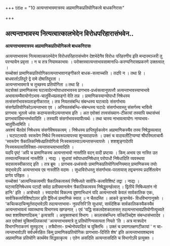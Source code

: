 +++
title = "10 अत्यन्ताभावमात्रस्य अप्रामाणिकप्रतियोगिकत्वे बाधकनिरासः"

+++


## अत्यन्ताभावस्य नित्यत्वात्कालभेदेन विरोधपरिहारासंभवेन..

**अत्यन्ताभावमात्रस्य अप्रामाणिकप्रतियोगिकत्वे बाधकनिरासः**

अत्यन्ताभावस्य नित्यत्वात्कालभेदेन विरोधपरिहारासंभवेन देशभेदेनैव विरोधः परिहरणीय इति मन्दारमञ्जरी तु परन्यायेन प्रवृत्ता । न च तत्र नियामकाभावः । परोक्तस्वात्यन्ताभावसामानाधि-करण्यनिरासप्रकरणे उक्तत्वात् ।  
यच्चोक्तं प्रामाणिकप्रतियोगिकात्यन्ताभावानङ्गीकारे बाधक-सत्वाच्चति । तदपि न । तथा हि ।  
बाधवार्ताऽतिदूरे द्वे रामे दोषातिदूरता ।  
अत्यन्ताभावमात्रे च तुच्छस्य प्रतियोगिता ॥ तथा हि ।  
यदत्रोक्तं प्रामाणिकस्य घटत्वादेरन्योपाधावभावस्य प्रागभाव-प्रध्वंसत्वानुपपत्तौ अत्यन्ताभावस्याप्यभावे अभावत्वम्यैवायोगोऽभाव-चातुर्विध्यप्रसङ्गो वेति तन्न । प्रामाणिकस्यान्योपाधौ निषेधस्य तत्संसर्गाभावरूपताङ्गीकारात् । तत्र नियतसंबन्धि संबन्धस्य घटत्वादेः संसर्गाभावः संसर्गप्रतियोगिकोऽत्यन्ताभाव एव । अनियतसंबन्धि-संबन्धस्य घटादेः संसर्गाभावस्तु संसर्गस्य भावित्वे प्रागभावः भूतत्वे ध्वंसः कदाप्यसत्त्वेऽत्यन्ताभाव इति । अत एवोक्तं तत्त्वसंख्यान-टीकायां तस्यापि यथासंभवं प्रागभावादिष्वन्तर्भावादिति । तस्यापि संसर्गाभावस्यापीत्यर्थः । तथा चास्य नाभावत्वायोगः नाप्यभाव- चातुर्विध्यमिति ।  
अवश्यं चैतदेवं निषेधस्य संसर्गविषयकत्वम् । निषेधस्य प्राप्तिपूर्वकत्वेन अप्रामाणिकस्यैव तस्य निषेद्धव्यत्वात् । घटपटत्वयोः स्वरूपेण निषेधे निःस्वरूपत्वापत्त्या शून्यवादापत्तेः । उक्तं च वादावलीटिप्पण्यां श्रीपरिमलाचार्यैः 'स्वरूपेण त्रैकालिकनिषेधप्रतियोगित्वे निःस्वरूपस्याऽत्यन्तासन्त्वापत्तेः । शशशृङ्गादेरपि निःस्वरूपत्वातिरिक्ता-त्यन्तासच्त्वाभावादिति ।  
यदपि पृष्टं 'अपि च प्रामाणिकस्य अत्यन्ताभावो नास्तीति वदन् वादी प्रष्टव्यः । किम् अभाव एव नास्ति उत तस्यात्यन्तिकत्वं नास्तीति । नाद्यः । सुधायां स्वोपाधावनिषेधात् परोपाधौ निषेधादिति व्यवस्थया सदसत्वस्वीकाराद् इति । तत्र ब्रूमः । प्रागभाव-प्रध्वंसयोः प्रामाणिकप्रतियोगित्वनियमात् प्रामाणिकस्य तयोः सद्भावेऽपि अत्यन्ताभाव एव नास्तीति वदामः । सुधाविरोधस्तु संसर्गाभाव-परतायास् तद्वचनस्य प्रदर्शितत्वेन प्रागेव परिहृतः ।  
यच्चोक्तं 'आत्यन्तिकत्वमपि त्रैकालिकत्वरूपं निषिध्यते सार्वत्रि-कत्वविशिष्टं तद्वा । नाद्यः । घटत्वादिनिषेधस्य पटादौ सर्वदा प्रतीयमानत्वेन त्रैकालिकत्वस्य निषेद्धुमनर्हत्वात् । द्वितीये निषिध्यतांन नो हानिः' इति । अत्रोच्यते । स्यादप्येवं विकल्प्य दूषणाभिधानं यदि अत्यन्ताभावे केवलं सार्वकालिक एकः, सार्वत्रिकत्वविशिष्टोऽपर इति द्वैविध्यं प्रामाणिकं स्यात् ॥ न चैतदस्ति । आकरे कुत्राप्येवं- विधविभागानुक्तेः । 'कचित्कदाचिन्मूर्तसद्भावेऽपि तदत्यन्ताभावा- नुपपत्तिरि'ति सुधायां, सार्वदेशिक सार्वकालिकस्यैकस्यैव अत्यन्ताभावत्वं व्यवस्थाप्य विभागस्य खण्डनात् । एवं 'यद्धि सकलदेशकालासत् तदत्यन्ताभावप्रतियोगीत्युच्यते यथा शशविषाणादिकम् ' इत्यत्रापि । अयुक्तश्चायं विभागः । कालासंबन्धिनः यत्किञ्चिद्देश संबन्धासंभवादेव । अत एवोक्तं युक्तिमल्लिकायां 'अत्यन्ताभावमात्रे तु प्रतियोगिन्यसत्यता नियते 'ति । अत्र मात्रपदेन विभागनिराकरणं सुस्फुटम् । तत्रैवोत्तर- ग्रन्थेनोपपादितं च युक्तिभिः । उक्तं च प्रमाणलक्षणटीकायां ' न चा-त्यन्ताभावोऽपि सर्वधर्मरहितः किमु प्रामाणिकप्रतियोगिकः प्रागभावा-दिरिति शेष' इति अत्यन्ताभावशब्दस्य अप्रामाणिक प्रतियोगि कार्थमेव सिद्धवत्कृत्य । एतेन असदिति अत्यन्तासदिति च विभागोऽपि प्रत्युक्तः ।

